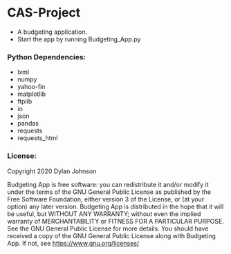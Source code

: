 # CAS-Project
- A budgeting application.
- Start the app by running Budgeting_App.py
### Python Dependencies:
- lxml
- numpy
- yahoo-fin
- matplotlib
- ftplib
- io
- json
- pandas
- requests
- requests_html
### License:
Copyright 2020 Dylan Johnson

Budgeting App is free software: you can redistribute it and/or modify
it under the terms of the GNU General Public License as published by
the Free Software Foundation, either version 3 of the License, or
(at your option) any later version.
Budgeting App is distributed in the hope that it will be useful,
but WITHOUT ANY WARRANTY; without even the implied warranty of
MERCHANTABILITY or FITNESS FOR A PARTICULAR PURPOSE.  See the
GNU General Public License for more details.
You should have received a copy of the GNU General Public License
along with Budgeting App.  If not, see https://www.gnu.org/licenses/

